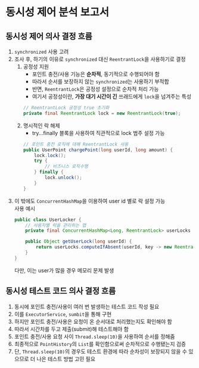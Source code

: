 # 동시성 제어 분석 보고서
## 동시성 제어 의사 결정 흐름
1. `synchronized` 사용 고려
2. 조사 후, 하기의 이유로 `synchronized` 대신 `ReentrantLock`을 사용하기로 결정
    1. 공정성 지원
        - 포인트 충전/사용 기능은 **순차적**, 동기적으로 수행되어야 함
        - 따라서 순서를 보장하지 않는 `synchronized`는 사용하기 부적합
        - 반면, `ReentrantLock`은 공정성 설정으로 순차적 처리 가능
        - 여기서 공정성이란, **가장 대기 시간이 긴** 쓰래드에게 `lock`을 넘겨주는 특성
       ```Java
       // ReentrantLock 공정성 true 초기화
       private final ReentrantLock lock = new ReentrantLock(true);
       ```
    2. 명시적인 락 해제
        - try...finally 블록을 사용하여 직관적으로 lock 범주 설정 가능
        ```Java
        // 포인트 충전 로직에 대해 ReentrantLock 사용
        public UserPoint chargePoint(long userId, long amount) {
            lock.lock();
            try {
                // 비즈니스 로직수행
            } finally {
                lock.unlock();
            }
        }
        ```
3. 이 밖에도 `ConcurrentHashMap`을 이용하여 user id 별로 락 설정 가능<br>
   사용 예시
    ```Java
    public class UserLocker {
        // 사용자별 락을 관리하는 맵
        private final ConcurrentHashMap<Long, ReentrantLock> userLocks = new ConcurrentHashMap<>();

        public Object getUserLock(long userId) {
            return userLocks.computeIfAbsent(userId, key -> new ReentrantLock(true));
        }
    }
    ```
   다만, 이는 user가 많을 경우 메모리 문제 발생

## 동시성 테스트 코드 의사 결정 흐름
1. 동시에 포인트 충전/사용이 여러 번 발생하는 테스트 코드 작성 필요
2. 이를 `ExecutorService`, `sumbit`을 통해 구현
3. 하지만 포인트 충전/사용은 요청이 온 순서대로 처리했는지도 확인해야 함
4. 따라서 시간차를 두고 제출(submit)해 테스트해야 함
5. 포인트 충전/사용 요청 사이 `Thread.sleep(10)`을 사용하여 순서를 정해줌
6. 최종적으로 `PointHistory`의 `List`를 확인함으로써 순차적으로 수행됐는지 검증
7. 단, `Thread.sleep(10)`의 경우도 테스트 환경에 따라 순차성이 보장되지 않을 수 있으므로 더 나은 테스트 방법 고민 필요